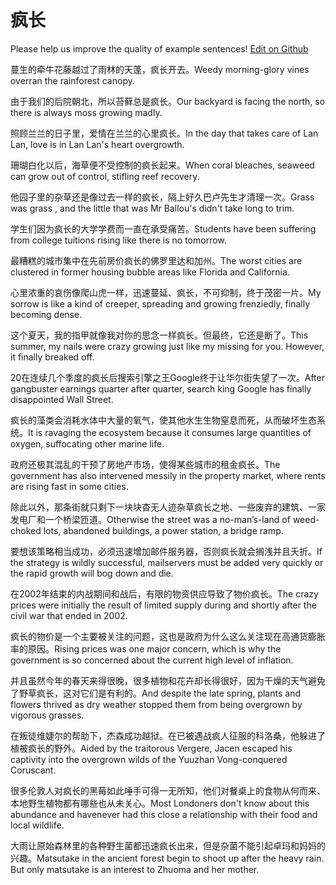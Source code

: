 # 疯长

Please help us improve the quality of example sentences! [Edit on Github](https://github.com/jiyushe/jiyu-example-sentence-source/blob/main/chinese/fengchang.md)

<p><span class="chinese">蔓生的牵牛花藤越过了雨林的天蓬，疯长开去。</span><span class="english">Weedy morning-glory vines overran the rainforest canopy.</span></p>

<p><span class="chinese">由于我们的后院朝北，所以苔藓总是疯长。</span><span class="english">Our backyard is facing the north, so there is always moss growing madly.</span></p>

<p><span class="chinese">照顾兰兰的日子里，爱情在兰兰的心里疯长。</span><span class="english">In the day that takes care of Lan Lan, love is in Lan Lan's heart overgrowth.</span></p>

<p><span class="chinese">珊瑚白化以后，海草便不受控制的疯长起来。</span><span class="english">When coral bleaches, seaweed can grow out of control, stifling reef recovery.</span></p>

<p><span class="chinese">他园子里的杂草还是像过去一样的疯长，隔上好久巴卢先生才清理一次。</span><span class="english">Grass was grass , and the little that was Mr Ballou's didn't take long to trim.</span></p>

<p><span class="chinese">学生们因为疯长的大学学费而一直在承受痛苦。</span><span class="english">Students have been suffering from college tuitions rising like there is no tomorrow.</span></p>

<p><span class="chinese">最糟糕的城市集中在先前房价疯长的佛罗里达和加州。</span><span class="english">The worst cities are clustered in former housing bubble areas like Florida and California.</span></p>

<p><span class="chinese">心里浓重的哀伤像爬山虎一样，迅速蔓延、疯长，不可抑制，终于茂密一片。</span><span class="english">My sorrow is like a kind of creeper, spreading and growing frenziedly, finally becoming dense.</span></p>

<p><span class="chinese">这个夏天，我的指甲就像我对你的思念一样疯长。但最终，它还是断了。</span><span class="english">This summer, my nails were crazy growing just like my missing for you. However, it finally breaked off.</span></p>

<p><span class="chinese">20在连续几个季度的疯长后搜索引擎之王Google终于让华尔街失望了一次。</span><span class="english">After gangbuster earnings quarter after quarter, search king Google has finally disappointed Wall Street.</span></p>

<p><span class="chinese">疯长的藻类会消耗水体中大量的氧气，使其他水生生物窒息而死，从而破坏生态系统。</span><span class="english">It is ravaging the ecosystem because it consumes large quantities of oxygen, suffocating other marine life.</span></p>

<p><span class="chinese">政府还极其混乱的干预了房地产市场，使得某些城市的租金疯长。</span><span class="english">The government has also intervened messily in the property market, where rents are rising fast in some cities.</span></p>

<p><span class="chinese">除此以外，那条街就只剩下一块块杳无人迹杂草疯长之地、一些废弃的建筑、一家发电厂和一个桥梁匝道。</span><span class="english">Otherwise the street was a no-man’s-land of weed-choked lots, abandoned buildings, a power station, a bridge ramp.</span></p>

<p><span class="chinese">要想该策略相当成功，必须迅速增加邮件服务器，否则疯长就会搁浅并且夭折。</span><span class="english">If the strategy is wildly successful, mailservers must be added very quickly or the rapid growth will bog down and die.</span></p>

<p><span class="chinese">在2002年结束的内战期间和战后，有限的物资供应导致了物价疯长。</span><span class="english">The crazy prices were initially the result of limited supply during and shortly after the civil war that ended in 2002.</span></p>

<p><span class="chinese">疯长的物价是一个主要被关注的问题，这也是政府为什么这么关注现在高通货膨胀率的原因。</span><span class="english">Rising prices was one major concern, which is why the government is so concerned about the current high level of inflation.</span></p>

<p><span class="chinese">并且虽然今年的春天来得很晚，很多植物和花卉却长得很好，因为干燥的天气避免了野草疯长，这对它们是有利的。</span><span class="english">And despite the late spring, plants and flowers thrived as dry weather stopped them from being overgrown by vigorous grasses.</span></p>

<p><span class="chinese">在叛徒维婕尔的帮助下，杰森成功越狱。在已被遇战疯人征服的科洛桑，他躲进了植被疯长的野外。</span><span class="english">Aided by the traitorous Vergere, Jacen escaped his captivity into the overgrown wilds of the Yuuzhan Vong-conquered Coruscant.</span></p>

<p><span class="chinese">很多伦敦人对疯长的黑莓如此唾手可得一无所知，他们对餐桌上的食物从何而来、本地野生植物都有哪些也从未关心。</span><span class="english">Most Londoners don't know about this abundance and havenever had this close a relationship with their food and local wildlife.</span></p>

<p><span class="chinese">大雨让原始森林里的各种野生菌都迅速疯长出来，但是杂菌不能引起卓玛和妈妈的兴趣。</span><span class="english">Matsutake in the ancient forest begin to shoot up after the heavy rain. But only matsutake is an interest to Zhuoma and her mother.</span></p>

